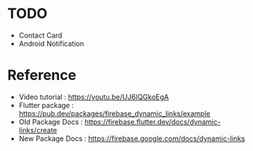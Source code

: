 # TODO
- Contact Card
- Android Notification 

# Reference
- Video tutorial : https://youtu.be/UJ6IQGkoEgA
- Flutter package : https://pub.dev/packages/firebase_dynamic_links/example 
- Old Package Docs : https://firebase.flutter.dev/docs/dynamic-links/create
- New Package Docs : https://firebase.google.com/docs/dynamic-links
